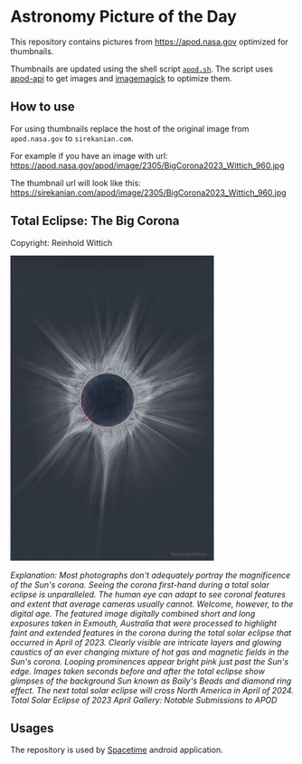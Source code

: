# Astronomy Picture of the Day

This repository contains pictures from https://apod.nasa.gov optimized for thumbnails.

Thumbnails are updated using the shell script [`apod.sh`](apod.sh). The script
uses [apod-api](https://github.com/nasa/apod-api) to get images and [imagemagick](https://imagemagick.org) to
optimize them.

## How to use

For using thumbnails replace the host of the original image from `apod.nasa.gov` to `sirekanian.com`.

For example if you have an image with url:<br>
https://apod.nasa.gov/apod/image/2305/BigCorona2023_Wittich_960.jpg

The thumbnail url will look like this:<br>
https://sirekanian.com/apod/image/2305/BigCorona2023_Wittich_960.jpg

## Total Eclipse: The Big Corona

Copyright: Reinhold Wittich

[![the picture of the day][1]][2]

_Explanation: Most photographs don't adequately portray the magnificence of the Sun's corona. Seeing the corona first-hand during a total solar eclipse is unparalleled.  The human eye can adapt to see coronal features and extent that average cameras usually cannot. Welcome, however, to the digital age.  The featured image digitally combined short and long exposures taken in Exmouth, Australia that were processed to highlight faint and extended features in the corona during the total solar eclipse that occurred in April of 2023.  Clearly visible are intricate layers and glowing caustics of an ever changing mixture of hot gas and magnetic fields in the Sun's corona.  Looping prominences appear bright pink just past the Sun's edge.  Images taken seconds before and after the total eclipse show glimpses of the background Sun known as Baily's Beads and diamond ring effect.  The next total solar eclipse will cross North America in April of 2024.   Total Solar Eclipse of 2023 April Gallery: Notable Submissions to APOD_

## Usages

The repository is used by [Spacetime][3] android application.

[1]: image/2305/BigCorona2023_Wittich_960.jpg

[2]: https://apod.nasa.gov/apod/image/2305/BigCorona2023_Wittich_960.jpg

[3]: https://github.com/sirekanian/spacetime
